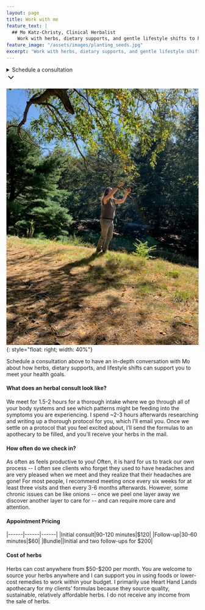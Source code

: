```yaml
---
layout: page
title: Work with me
feature_text: |
  ## Mo Katz-Christy, Clinical Herbalist
    Work with herbs, dietary supports, and gentle lifestyle shifts to help you meet your health goals.
feature_image: "/assets/images/planting_seeds.jpg"
excerpt: "Work with herbs, dietary supports, and gentle lifestyle shifts to help you meet your health goals."
---
```


<details>
    <summary>
        <span class="summary-title">Schedule a consultation</span>
        <div class="summary-chevron-up">
            <svg xmlns="http://www.w3.org/2000/svg" width="24" height="24" viewBox="0 0 24 24" fill="none" stroke="currentColor" stroke-width="2" stroke-linecap="round" stroke-linejoin="round" class="feather feather-chevron-down"><polyline points="6 9 12 15 18 9"></polyline></svg>
        </div>
    </summary>
    <script type="text/javascript" async src="https://static.zcal.co/embed/v1/embed.js"></script>
    <div class="zcal-inline-widget"><a href="https://zcal.co/i/xJPSKcgN">30 Minute Meeting - Schedule a meeting</a></div>
        <div class="summary-chevron-down">
        <svg xmlns="http://www.w3.org/2000/svg" width="24" height="24" viewBox="0 0 24 24" fill="none" stroke="currentColor" stroke-width="2" stroke-linecap="round" stroke-linejoin="round" class="feather feather-chevron-up"><polyline points="18 15 12 9 6 15"></polyline></svg>
    </div>
</details>

![Mo Finds Tree](/assets/images/mo_reaches_into_tree.jpg){: style="float: right; width: 40%"}

Schedule a consultation above to have an in-depth conversation with Mo about
how herbs, dietary supports, and lifestyle shifts can support you to meet your
health goals.

#### What does an herbal consult look like?

We meet for 1.5-2 hours for a thorough intake where we go through all of your
body systems and see which patterns might be feeding into the symptoms you are
experiencing. I spend ~2-3 hours afterwards researching and writing up
a thorough protocol for you, which I’ll email you. Once we settle on a protocol
that you feel excited about, I’ll send the formulas to an apothecary to be
filled, and you’ll receive your herbs in the mail.

#### How often do we check in?

As often as feels productive to you! Often, it is hard for us to track our own
process -- I often see clients who forget they used to have headaches and are
very pleased when we meet and they realize that their headaches are gone! For
most people, I recommend meeting once every six weeks for at least three visits
and then every 3-6 months afterwards. However, some chronic issues can be like
onions -- once we peel one layer away we discover another layer to care for --
and can require more care and attention.

#### Appointment Pricing

|------|------|------|
|Initial consult|90-120 minutes|\$120|
|Follow-up|30-60 minutes|\$60|
|Bundle||Initial and two follow-ups for \$200|

#### Cost of herbs

Herbs can cost anywhere from \$50-\$200 per month. You are welcome to source
your herbs anywhere and I can support you in using foods or lower-cost remedies
to work within your budget. I primarily use Heart Hand Lands apothecary for my
clients’ formulas because they source quality, sustainable, relatively
affordable herbs. I do not receive any income from the sale of herbs.
